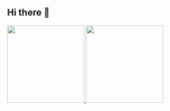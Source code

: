 ## Hi there 👋

<!--
**WanessaMara/wanessamara** is a ✨ _special_ ✨ repository because its `README.md` (this file) appears on your GitHub profile.

Here are some ideas to get you started:

- 🔭 I’m currently working on ...
- 🌱 I’m currently learning ...
- 👯 I’m looking to collaborate on ...
- 🤔 I’m looking for help with ...
- 💬 Ask me about ...
- 📫 How to reach me: ...
- 😄 Pronouns: ...
- ⚡ Fun fact: ...
-->


<div>
<a href="https://github.com/WanessaMara">
<img loading="lazy" height="180em" src="https://github-readme-stats.vercel.app/api/top-langs/?username=WanessaMara&layout=compact&langs_count=7&theme=dracula"/>
<img loading="lazy" height="180em" src="https://github-readme-stats.vercel.app/api?username=WanessaMara&show_icons=true&theme=dracula&include_all_commits=true&count_private=true"/>
</div>
